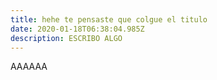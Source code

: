 ```yaml
---
title: hehe te pensaste que colgue el titulo
date: 2020-01-18T06:38:04.985Z
description: ESCRIBO ALGO
---
```

AAAAAA
